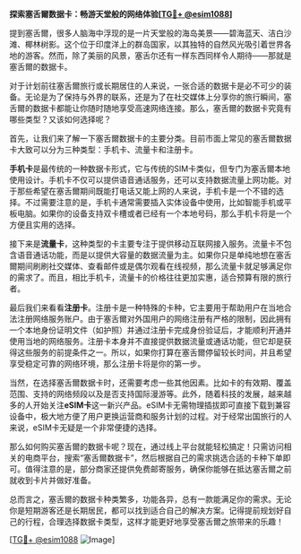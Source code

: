 **探索塞舌爾数据卡：畅游天堂般的网络体验[[TG💪+ @esim1088](https://t.me/s/esim1088)]**

提到塞舌爾，很多人脑海中浮现的是一片天堂般的海岛美景——碧海蓝天、洁白沙滩、椰林树影。这个位于印度洋上的群岛国家，以其独特的自然风光吸引着世界各地的游客。然而，除了美丽的风景，塞舌尔还有一样东西同样令人期待——那就是塞舌爾的数据卡。

对于计划前往塞舌爾旅行或长期居住的人来说，一张合适的数据卡是必不可少的装备。无论是为了保持与外界的联系，还是为了在社交媒体上分享你的旅行瞬间，塞舌爾的数据卡都能让你随时随地享受高速网络连接。那么，塞舌爾的数据卡究竟有哪些类型？又该如何选择呢？

首先，让我们来了解一下塞舌爾数据卡的主要分类。目前市面上常见的塞舌爾数据卡大致可以分为三种类型：手机卡、流量卡和注册卡。

**手机卡**是最传统的一种数据卡形式，它与传统的SIM卡类似，但专门为塞舌爾本地使用设计。手机卡不仅可以提供语音通话服务，还可以支持数据流量上网功能。对于那些希望在塞舌爾期间既能打电话又能上网的人来说，手机卡是一个不错的选择。不过需要注意的是，手机卡通常需要插入实体设备中使用，比如智能手机或平板电脑。如果你的设备支持双卡槽或者已经有一个本地号码，那么手机卡将是一个方便且实用的选择。

接下来是**流量卡**，这种类型的卡主要专注于提供移动互联网接入服务。流量卡不包含语音通话功能，而是以提供大容量的数据流量为主。如果你只是单纯地想在塞舌爾期间刷刷社交媒体、查看邮件或是偶尔观看在线视频，那么流量卡就足够满足你的需求了。而且，相比手机卡，流量卡的价格往往更加实惠，适合预算有限的旅行者。

最后我们来看看**注册卡**。注册卡是一种特殊的卡种，它主要用于帮助用户在当地合法注册网络服务账户。由于塞舌爾对外国用户的网络注册有严格的限制，因此拥有一个本地身份证明文件（如护照）并通过注册卡完成身份验证后，才能顺利开通并使用当地的网络服务。注册卡本身并不直接提供数据流量或通话功能，但它却是获得这些服务的前提条件之一。所以，如果你打算在塞舌爾停留较长时间，并且希望享受稳定可靠的网络环境，那么注册卡将是你的第一步。

当然，在选择塞舌爾数据卡时，还需要考虑一些其他因素。比如卡的有效期、覆盖范围、支持的网络频段以及是否支持国际漫游等。此外，随着科技的发展，越来越多的人开始关注**eSIM卡**这一新兴产品。eSIM卡无需物理插拔即可直接下载到兼容设备中，极大地方便了用户更换运营商和服务计划的过程。对于经常出国旅行的人来说，eSIM卡无疑是一个非常便捷的选择。

那么如何购买塞舌爾的数据卡呢？现在，通过线上平台就能轻松搞定！只需访问相关的电商平台，搜索“塞舌爾数据卡”，然后根据自己的需求挑选合适的卡种下单即可。值得注意的是，部分商家还提供免费邮寄服务，确保你能够在抵达塞舌爾之前就收到卡片并做好准备。

总而言之，塞舌爾的数据卡种类繁多，功能各异，总有一款能满足你的需求。无论你是短期游客还是长期居民，都可以找到适合自己的解决方案。记得提前规划好自己的行程，合理选择数据卡类型，这样才能更好地享受塞舌爾之旅带来的乐趣！

[[TG💪+ @esim1088](https://t.me/s/esim1088) ![Image](https://i.postimg.cc/4NQfJmqS/Snipaste-2025-05-13-00-14-12.png)]